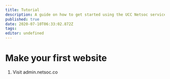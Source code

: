 ```yaml
---
title: Tutorial
description: A guide on how to get started using the UCC Netsoc services
published: true
date: 2020-07-10T06:33:02.872Z
tags: 
editor: undefined
---
```


# Make your first website

1. Visit admin.netsoc.co